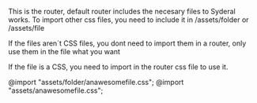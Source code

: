 This is the router, default router includes the necesary files to Syderal works. To import other css files, you need to include it in /assets/folder or /assets/file

If the files aren´t CSS files, you dont need to import them in a router, only use them in the file what you want

If the file is a CSS, you need to import in the router css file to use it.

@import "assets/folder/anawesomefile.css";
@import "assets/anawesomefile.css";